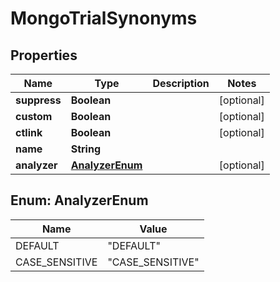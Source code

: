 # MongoTrialSynonyms

## Properties
Name | Type | Description | Notes
------------ | ------------- | ------------- | -------------
**suppress** | **Boolean** |  |  [optional]
**custom** | **Boolean** |  |  [optional]
**ctlink** | **Boolean** |  |  [optional]
**name** | **String** |  | 
**analyzer** | [**AnalyzerEnum**](#AnalyzerEnum) |  |  [optional]

<a name="AnalyzerEnum"></a>
## Enum: AnalyzerEnum
Name | Value
---- | -----
DEFAULT | &quot;DEFAULT&quot;
CASE_SENSITIVE | &quot;CASE_SENSITIVE&quot;
